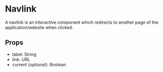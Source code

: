 # Navlink

A navlink is an interactive component which redirects to another page of the application/website when clicked.

## Props

- label: String
- link: URL
- current (optional): Boolean